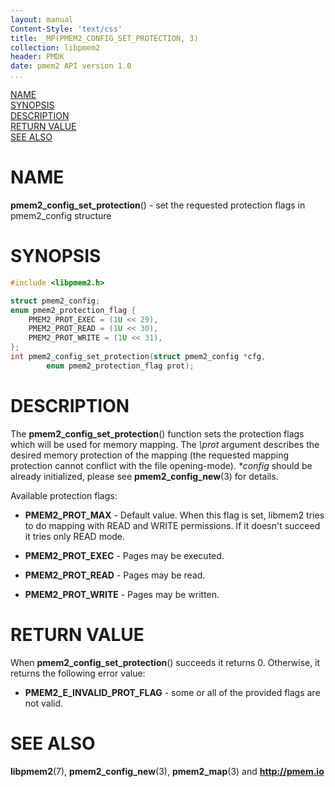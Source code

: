 ```yaml
---
layout: manual
Content-Style: 'text/css'
title: _MP(PMEM2_CONFIG_SET_PROTECTION, 3)
collection: libpmem2
header: PMDK
date: pmem2 API version 1.0
...
```


[comment]: <> (SPDX-License-Identifier: BSD-3-Clause)
[comment]: <> (Copyright 2020, Intel Corporation)

[comment]: <> (pmem2_config_set_protection.3 -- man page for libpmem2 config API)

[NAME](#name)<br />
[SYNOPSIS](#synopsis)<br />
[DESCRIPTION](#description)<br />
[RETURN VALUE](#return-value)<br />
[SEE ALSO](#see-also)<br />

# NAME #

**pmem2_config_set_protection**() - set the requested protection flags in pmem2_config structure

# SYNOPSIS #

```c
#include <libpmem2.h>

struct pmem2_config;
enum pmem2_protection_flag {
	PMEM2_PROT_EXEC = (1U << 29),
	PMEM2_PROT_READ = (1U << 30),
	PMEM2_PROT_WRITE = (1U << 31),
};
int pmem2_config_set_protection(struct pmem2_config *cfg,
		enum pmem2_protection_flag prot);
```

# DESCRIPTION #

The **pmem2_config_set_protection**() function sets the protection flags which will be used
for memory mapping. The *\prot* argument describes the desired memory protection of the mapping
(the requested mapping protection cannot conflict with the file opening-mode).
*\*config* should be already initialized, please see **pmem2_config_new**(3) for details.

Available protection flags:

* **PMEM2_PROT_MAX** - Default value. When this flag is set, libmem2 tries to do mapping
with READ and WRITE permissions. If it doesn't succeed it tries only READ mode.

* **PMEM2_PROT_EXEC** - Pages may be executed.

* **PMEM2_PROT_READ** - Pages may be read.

* **PMEM2_PROT_WRITE** - Pages may be written.

# RETURN VALUE #

When **pmem2_config_set_protection**() succeeds it returns 0. Otherwise, it returns the following
error value:

* **PMEM2_E_INVALID_PROT_FLAG** - some or all of the provided flags are not valid.

# SEE ALSO #

**libpmem2**(7), **pmem2_config_new**(3), **pmem2_map**(3)
and **<http://pmem.io>**
